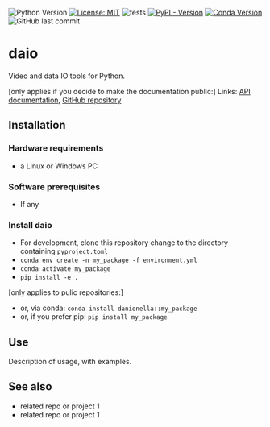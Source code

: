 ![Python Version](https://img.shields.io/badge/python-3.8+-blue)
[![License: MIT](https://img.shields.io/badge/License-MIT-yellow.svg)](https://opensource.org/licenses/MIT)
![tests](https://github.com/danionella/daio/actions/workflows/test.yml/badge.svg)
[![PyPI - Version](https://img.shields.io/pypi/v/daio)](https://pypi.org/project/daio/)
[![Conda Version](https://img.shields.io/conda/v/danionella/daio)](https://anaconda.org/danionella/daio)
![GitHub last commit](https://img.shields.io/github/last-commit/danionella/daio)

# daio
Video and data IO tools for Python.

[only applies if you decide to make the documentation public:]
Links: [API documentation](http://danionella.github.io/my_package), [GitHub repository](https://github.com/danionella/my_package)

## Installation
### Hardware requirements
- a Linux or Windows PC

### Software prerequisites
- If any

### Install daio
- For development, clone this repository change to the directory containing `pyproject.toml` 
- `conda env create -n my_package -f environment.yml`
- `conda activate my_package`
- `pip install -e .`

[only applies to pulic repositories:]
- or, via conda: `conda install danionella::my_package `
- or, if you prefer pip: `pip install my_package`

## Use 
Description of usage, with examples.

## See also
- related repo  or project 1
- related repo  or project 1